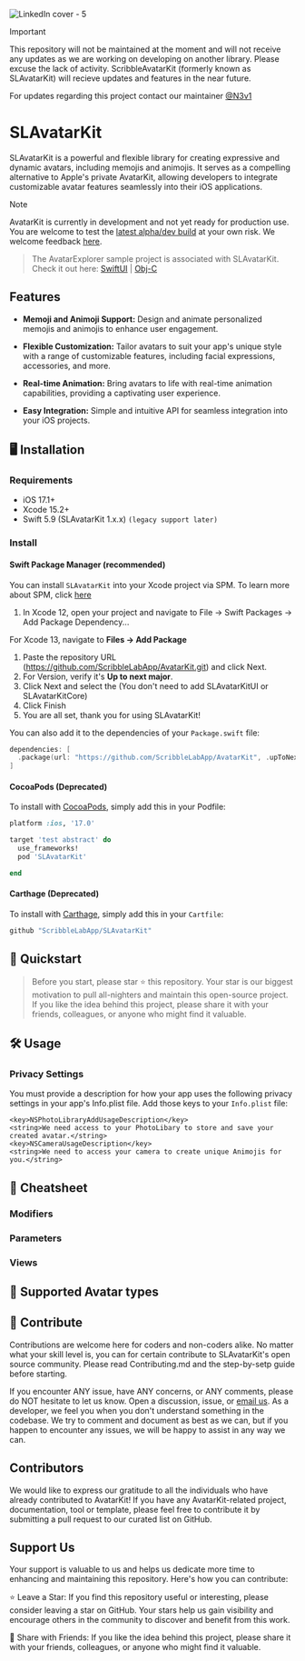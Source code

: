 ![LinkedIn cover - 5](https://github.com/ScribbleLabApp/AvatarKit/assets/129311622/3efd47cd-6b11-457d-82fb-7948ba7be435)

> [!IMPORTANT]
> This repository will not be maintained at the moment and will not receive any updates as we are working on developing on another library. Please excuse the lack of activity. ScribbleAvatarKit (formerly known as SLAvatarKit) will recieve updates and features in the near future. 
>
> For updates regarding this project contact our maintainer [@N3v1](https://github.com/N3v1)

# SLAvatarKit
SLAvatarKit is a powerful and flexible library for creating expressive and dynamic avatars, including memojis and animojis. It serves as a compelling alternative to Apple's private AvatarKit, allowing developers to integrate customizable avatar features seamlessly into their iOS applications.

> [!NOTE]
> AvatarKit is currently in development and not yet ready for production use. You are welcome to test the [latest alpha/dev build](https://github.com/ScribbleLabApp/AvatarKit/releases/latest) at your own risk. We welcome feedback [here](https://github.com/ScribbleLabApp/AvatarKit/issues).

> The AvatarExplorer sample project is associated with SLAvatarKit. Check it out here:
> [SwiftUI](https://github.com/ScribbleLabApp/AvatarKit/tree/main/Example/swift-sample/avatar-explorer_swift) | [Obj-C](https://github.com/ScribbleLabApp/AvatarKit/tree/main/Example/objc-sample/avatar-explorer-objc)

## Features
- **Memoji and Animoji Support:** Design and animate personalized memojis and animojis to enhance user engagement.

- **Flexible Customization:** Tailor avatars to suit your app's unique style with a range of customizable features, including facial expressions, accessories, and more.

- **Real-time Animation:** Bring avatars to life with real-time animation capabilities, providing a captivating user experience.

- **Easy Integration:** Simple and intuitive API for seamless integration into your iOS projects.

## 🖥️ Installation

### Requirements
- iOS 17.1+
- Xcode 15.2+
- Swift 5.9 (SLAvatarKit 1.x.x) `(legacy support later)`

### Install

#### Swift Package Manager (recommended)
You can install `SLAvatarKit` into your Xcode project via SPM. To learn more about SPM, click [here](https://swift.org/package-manager/)

1. In Xcode 12, open your project and navigate to File → Swift Packages → Add Package Dependency...

For Xcode 13, navigate to **Files → Add Package**
1. Paste the repository URL (https://github.com/ScribbleLabApp/AvatarKit.git) and click Next.
2. For Version, verify it's **Up to next major**.
3. Click Next and select the 
(You don't need to add SLAvatarKitUI or SLAvatarKitCore)
4. Click Finish
5. You are all set, thank you for using SLAvatarKit!

You can also add it to the dependencies of your `Package.swift` file:
```swift
dependencies: [
  .package(url: "https://github.com/ScribbleLabApp/AvatarKit", .upToNextMajor(from: "1.0.0"))
]
```

#### CocoaPods (Deprecated)
To install with [CocoaPods](http://cocoapods.org/), simply add this in your Podfile:
```ruby
platform :ios, '17.0'

target 'test abstract' do
  use_frameworks!
  pod 'SLAvatarKit'

end
```

#### Carthage (Deprecated)
To install with [Carthage](https://github.com/Carthage/Carthage), simply add this in your `Cartfile`:
```ruby
github "ScribbleLabApp/SLAvatarKit"
```

## 🚀 Quickstart
> Before you start, please star ⭐️ this repository. Your star is our biggest motivation to pull all-nighters and maintain this open-source project. If you like the idea behind this project, please share it with your friends, colleagues, or anyone who might find it valuable.

## 🛠️ Usage

### Privacy Settings

You must provide a description for how your app uses the following privacy settings in your app's Info.plist file. Add those keys to your `Info.plist` file:

```plist
<key>NSPhotoLibraryAddUsageDescription</key>
<string>We need access to your PhotoLibary to store and save your created avatar.</string>
<key>NSCameraUsageDescription</key>
<string>We need to access your camera to create unique Animojis for you.</string>
```

## 📖 Cheatsheet
### Modifiers

### Parameters

### Views

## 🧰 Supported Avatar types

## 💪 Contribute

Contributions are welcome here for coders and non-coders alike. No matter what your skill level is, you can for certain contribute to SLAvatarKit's open source community. Please read Contributing.md and the step-by-setp guide before starting.

If you encounter ANY issue, have ANY concerns, or ANY comments, please do NOT hesitate to let us know. Open a discussion, issue, or [email us](scribblelabapp.dev@gmail.com). As a developer, we feel you when you don't understand something in the codebase. We try to comment and document as best as we can, but if you happen to encounter any issues, we will be happy to assist in any way we can.

## Contributors
We would like to express our gratitude to all the individuals who have already contributed to AvatarKit! If you have any AvatarKit-related project, documentation, tool or template, please feel free to contribute it by submitting a pull request to our curated list on GitHub.

## Support Us
Your support is valuable to us and helps us dedicate more time to enhancing and maintaining this repository. Here's how you can contribute:

⭐️ Leave a Star: If you find this repository useful or interesting, please consider leaving a star on GitHub. Your stars help us gain visibility and encourage others in the community to discover and benefit from this work.

📲 Share with Friends: If you like the idea behind this project, please share it with your friends, colleagues, or anyone who might find it valuable.
